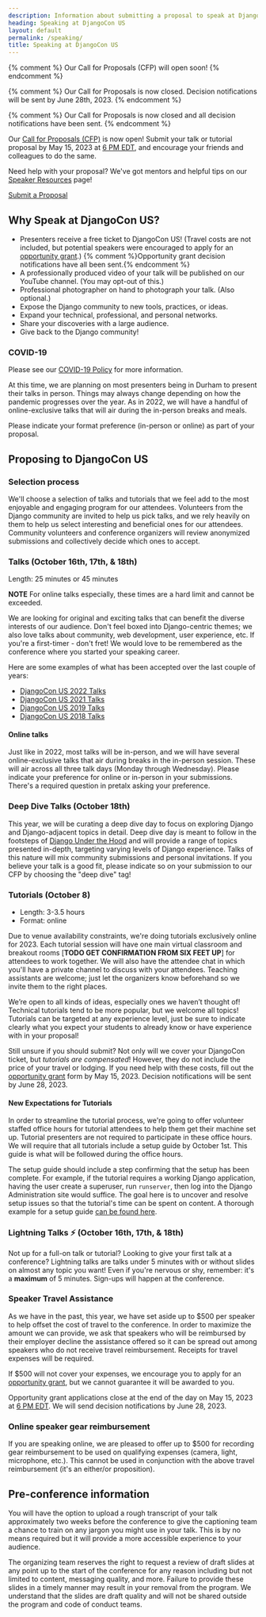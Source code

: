 ```yaml
---
description: Information about submitting a proposal to speak at DjangoCon US
heading: Speaking at DjangoCon US
layout: default
permalink: /speaking/
title: Speaking at DjangoCon US
---
```


{% comment %}
Our Call for Proposals (CFP) will open soon!
{% endcomment %}

{% comment %}
Our Call for Proposals is now closed.
Decision notifications will be sent by June 28th, 2023.
{% endcomment %}

{% comment %}
Our Call for Proposals is now closed and all decision notifications have been sent.
{% endcomment %}

Our <a href="{{ site.cfp_application }}">Call for Proposals (CFP)</a> is now open!
Submit your talk or tutorial proposal by May 15, 2023 at [6 PM EDT](https://time.is/0600PM_15_May_2023_in_Durham,_United_States?DjangoCon_US_CFP_Closes), and encourage your friends and colleagues to do the same.

Need help with your proposal? We've got mentors and helpful tips on our [Speaker Resources](/speaking/speaker-resources/) page!

<a href="{{site.cfp_application}}" class="button">Submit a Proposal</a>

## Why Speak at DjangoCon US?

-   Presenters receive a free ticket to DjangoCon US! (Travel costs are not included, but potential speakers were encouraged to apply for an <a href="/opportunity-grants/">opportunity grant</a>.) {% comment %}Opportunity grant decision notifications have all been sent.{% endcomment %}
-   A professionally produced video of your talk will be published on our YouTube channel. (You may opt-out of this.)
-   Professional photographer on hand to photograph your talk. (Also optional.)
-   Expose the Django community to new tools, practices, or ideas.
-   Expand your technical, professional, and personal networks.
-   Share your discoveries with a large audience.
-   Give back to the Django community!

### COVID-19

Please see our <a href="/covid/">COVID-19 Policy</a> for more information.

At this time, we are planning on most presenters being in Durham to present their talks in person. Things may always change depending on how the pandemic progresses over the year. As in 2022, we will have a handful of online-exclusive talks that will air during the in-person breaks and meals.

Please indicate your format preference (in-person or online) as part of your proposal.

## Proposing to DjangoCon US

### Selection process

We'll choose a selection of talks and tutorials that we feel add to the most enjoyable and engaging program for our attendees. Volunteers from the Django community are invited to help us pick talks, and we rely heavily on them to help us select interesting and beneficial ones for our attendees. Community volunteers and conference organizers will review anonymized submissions and collectively decide which ones to accept.

### Talks (October 16th, 17th, &amp; 18th)

Length: 25 minutes or 45 minutes

**NOTE** For online talks especially, these times are a hard limit and cannot be exceeded.

We are looking for original and exciting talks that can benefit the diverse interests of our audience.
Don't feel boxed into Django-centric themes; we also love talks about community, web development, user experience, etc.
If you're a first-timer - don't fret! We would love to be remembered as the conference where you started your speaking career.

Here are some examples of what has been accepted over the last couple of years:

-   [DjangoCon US 2022 Talks](https://2022.djangocon.us/talks/)
-   [DjangoCon US 2021 Talks](https://2021.djangocon.us/talks/)
-   [DjangoCon US 2019 Talks](https://2019.djangocon.us/talks/)
-   [DjangoCon US 2018 Talks](https://2018.djangocon.us/talks/)

#### Online talks

Just like in 2022, most talks will be in-person, and we will have several online-exclusive talks that air during breaks in the in-person session. These will air across all three talk days (Monday through Wednesday). Please indicate your preference for online or in-person in your submissions. There's a required question in pretalx asking your preference.

### Deep Dive Talks (October 18th)

This year, we will be curating a deep dive day to focus on exploring Django and Django-adjacent topics in detail.
Deep dive day is meant to follow in the footsteps of [Django Under the Hood](https://djangounderthehood.com/) and will provide a range of topics presented in-depth, targeting varying levels of Django experience.
Talks of this nature will mix community submissions and personal invitations.
If you believe your talk is a good fit, please indicate so on your submission to our CFP by choosing the "deep dive" tag!

### Tutorials (October 8)

-   Length: 3-3.5 hours
-   Format: online

Due to venue availability constraints, we're doing tutorials exclusively online for 2023. Each tutorial session will have one main virtual classroom and breakout rooms [**TODO GET CONFIRMATION FROM SIX FEET UP**] for attendees to work together. We will also have the attendee chat in which you'll have a private channel to discuss with your attendees. Teaching assistants are welcome; just let the organizers know beforehand so we invite them to the right places.

We’re open to all kinds of ideas, especially ones we haven’t thought of! Technical tutorials tend to be more popular, but we welcome all topics! Tutorials can be targeted at any experience level, just be sure to indicate clearly what you expect your students to already know or have experience with in your proposal!

Still unsure if you should submit? Not only will we cover your DjangoCon ticket, but _tutorials are compensated_! However, they do not include the price of your travel or lodging. If you need help with these costs, fill out the <a href="{{site.opportunity_grant_application}}">opportunity grant</a> form by May 15, 2023. Decision notifications will be sent by June 28, 2023.

#### New Expectations for Tutorials

In order to streamline the tutorial process, we're going to offer volunteer staffed office hours for tutorial attendees to help them get their machine set up. Tutorial presenters are not required to participate in these office hours. We will require that all tutorials include a setup guide by October 1st. This guide is what will be followed during the office hours.

The setup guide should include a step confirming that the setup has been complete. For example, if the tutorial requires a working Django application, having the user create a superuser, run `runserver`, then log into the Django Administration site would suffice. The goal here is to uncover and resolve setup issues so that the tutorial's time can be spent on content. A thorough example for a setup guide [can be found here](https://github.com/tim-schilling/debug-tutorial/#getting-setup).

### Lightning Talks :zap: (October 16th, 17th, &amp; 18th)

Not up for a full-on talk or tutorial? Looking to give your first talk at a conference?
Lightning talks are talks under 5 minutes with or without slides on almost any topic you want!
Even if you're nervous or shy, remember: it's a **maximum** of 5 minutes.
Sign-ups will happen at the conference.

### Speaker Travel Assistance

As we have in the past, this year, we have set aside up to $500 per speaker to help offset the cost of travel to the conference.
In order to maximize the amount we can provide, we ask that speakers who will be reimbursed by their employer decline the assistance offered so it can be spread out among speakers who do not receive travel reimbursement.
Receipts for travel expenses will be required.

If $500 will not cover your expenses, we encourage you to apply for an <a href= "{{site.opportunity_grant_application}}">opportunity grant</a>, but we cannot guarantee it will be awarded to you.

Opportunity grant applications close at the end of the day on May 15, 2023 at [6 PM EDT](https://time.is/0600PM_15_May_2023_in_Durham,_United_States?DjangoCon_US_CFP_Closes). We will send decision notifications by June 28, 2023.

### Online speaker gear reimbursement

If you are speaking online, we are pleased to offer up to $500 for recording gear reimbursement to be used on qualifying expenses (camera, light, microphone, etc.). This cannot be used in conjunction with the above travel reimbursement (it's an either/or proposition).

## Pre-conference information

You will have the option to upload a rough transcript of your talk approximately two weeks before the conference to give the captioning team a chance to train on any jargon you might use in your talk. This is by no means required but it will provide a more accessible experience to your audience.

The organizing team reserves the right to request a review of draft slides at any point up to the start of the conference for any reason including but not limited to content, messaging quality, and more. Failure to provide these slides in a timely manner may result in your removal from the program. We understand that the slides are draft quality and will not be shared outside the program and code of conduct teams.
